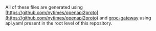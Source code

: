 All of these files are generated using [https://github.com/nytimes/openapi2proto](https://github.com/nytimes/openapi2proto) and [grpc-gateway](https://github.com/grpc-ecosystem/grpc-gateway) using api.yaml present in the root level of this repository.
